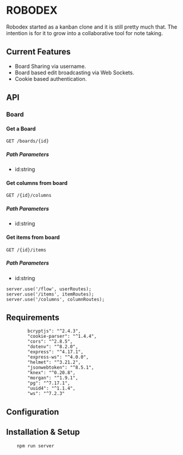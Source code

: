 # ROBODEX

Robodex started as a kanban clone and it is still pretty much that. The intention is for it to grow into a collaborative tool for note taking.

## Current Features
* Board Sharing via username.
* Board based edit broadcasting via Web Sockets.
* Cookie based authentication.

## API

### Board

#### Get a Board
```
GET /boards/{id}
```
##### Path Parameters
* id:string

#### Get columns from board
```
GET /{id}/columns
```
##### Path Parameters
* id:string

#### Get items from board
```
GET /{id}/items
```
##### Path Parameters
* id:string
```
server.use('/flow', userRoutes);
server.use('/items', itemRoutes);
server.use('/columns', columnRoutes);
```

## Requirements
```
        bcryptjs": "^2.4.3",
		"cookie-parser": "^1.4.4",
		"cors": "^2.8.5",
		"dotenv": "^8.2.0",
		"express": "^4.17.1",
		"express-ws": "^4.0.0",
		"helmet": "^3.21.2",
		"jsonwebtoken": "^8.5.1",
		"knex": "^0.20.8",
		"morgan": "^1.9.1",
		"pg": "^7.17.1",
		"uuid4": "^1.1.4",
		"ws": "^7.2.3"
```

## Configuration


## Installation & Setup
```npm install
    npm run server
```